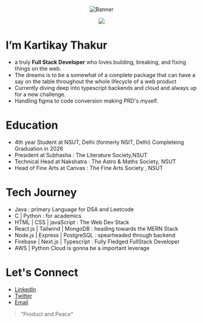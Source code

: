 <p align="center">
  <img src="https://github.com/Tricky11flame/Tricky11flame/blob/main/linkin.png" alt="Banner" />
</p>

<p align="center">
  <img src="https://readme-typing-svg.herokuapp.com?font=Fira+Code&size=24&duration=3000&pause=1000&center=true&vCenter=true&width=500&lines=Full-Stack+Developer;Typescript+%7C+Next.js+%7C+PostgreSQL;Preparing+for+CCNA+%7C+SAA-03+%7C+DA-02"/>
</p>

# I’m Kartikay Thakur

- a truly **Full Stack Developer** who loves building, breaking, and fixing things on the web.
- The dreams is to be a somewhat of a complete package that can have a say on the table throughout the whole lifecycle of a web product
- Currently diving deep into typescript backends and cloud and always up for a new challenge.
- Handling figma to code conversion making PRD's myself.

# Education
- 4th year Student at NSUT, Delhi (formerly NSIT, Delhi) Completeing Graduation in 2026 
- President at Subhasha : The Literature Society,NSUT
- Technical Head at Nakshatra : The Astro & Maths Society, NSUT
- Head of Fine Arts at Canvas : The Fine Arts Society , NSUT

# Tech Journey 
- Java : primary Language for DSA and Leetcode
- C | Python  : for academics
- HTML | CSS | javaScript  : The Web Dev Stack
- React.js | Tailwind | MongoDB  : heading towards the MERN Stack  
- Node.js | Express | PostgreSQL  : spearheaded through backend
- Firebase | Next.js | Typescript  : Fully Fledged  FullStack Developer
- AWS | Python  Cloud is gonna be a important leverage

# Let's Connect
- [LinkedIn](https://www.linkedin.com/in/kartikay-thakur-flame/)  
- [Twitter](https://twitter.com/TrickyFlame21)
- [Email](sky.kartikay@gmail.com)

> “Product and Peace”
